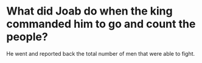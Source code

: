 # What did Joab do when the king commanded him to go and count the people?

He went and reported back the total number of men that were able to fight.
